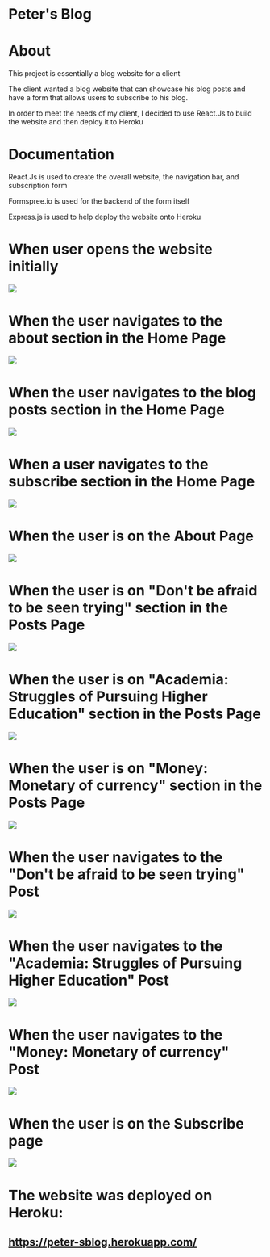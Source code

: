 # Peter's Blog

# About 

This project is essentially a blog website for a client

The client wanted a blog website that can showcase his blog posts and have a form that allows users to subscribe to his blog.
                                            
In order to meet the needs of my client, I decided to use React.Js to build the website and then deploy it to Heroku 
                        
# Documentation

React.Js is used to create the overall website, the navigation bar, and subscription form</p>
                        
Formspree.io is used for the backend of the form itself 

Express.js is used to help deploy the website onto Heroku 

# When user opens the website initially 
![](PetersBlog/profile.jpg)
# When the user navigates to the about section in the Home Page
![](PetersBlog/abouthome.jpg)               
# When the user navigates to the blog posts section in the Home Page
![](PetersBlog/bloghome.jpg)
# When a user navigates to the subscribe section in the Home Page
![](PetersBlog/subhome.jpg)
# When the user is on the About Page
![](PetersBlog/about.jpg)
# When the user is on "Don't be afraid to be seen trying" section in the Posts Page
![](PetersBlog/post1.jpg)
# When the user is on "Academia: Struggles of Pursuing Higher Education" section in the Posts Page
![](PetersBlog/post2.jpg)
# When the user is on "Money: Monetary of currency" section in the Posts Page
![](PetersBlog/post3.jpg)
# When the user navigates to the "Don't be afraid to be seen trying" Post 
![](PetersBlog/dontpost.jpg)
# When the user navigates to the "Academia: Struggles of Pursuing Higher Education" Post 
![](PetersBlog/edupost.jpg)
# When the user navigates to the "Money: Monetary of currency" Post
![](PetersBlog/moneypost.jpg)
# When the user is on the Subscribe page
![](PetersBlog/)
 
# The website was deployed on Heroku: 
## https://peter-sblog.herokuapp.com/
                     
                            
                       
                   
                     
                           
                            
               
                        
                           
                           
                   
                     
